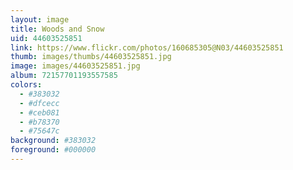 ```yaml
---
layout: image
title: Woods and Snow
uid: 44603525851
link: https://www.flickr.com/photos/160685305@N03/44603525851
thumb: images/thumbs/44603525851.jpg
image: images/44603525851.jpg
album: 72157701193557585
colors: 
  - #383032
  - #dfcecc
  - #ceb081
  - #b78370
  - #75647c
background: #383032
foreground: #000000
---
```



